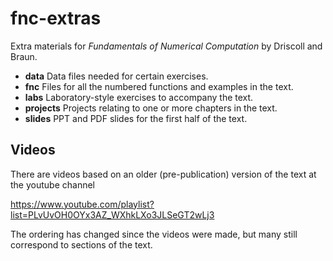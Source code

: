 # fnc-extras
Extra materials for _Fundamentals of Numerical Computation_ by
Driscoll and Braun.

- **data** Data files needed for certain exercises.
- **fnc** Files for all the numbered functions and examples in the text.
- **labs** Laboratory-style exercises to accompany the text.
- **projects** Projects relating to one or more chapters in the text. 
- **slides** PPT and PDF slides for the first half of the text.

## Videos

There are videos based on an older (pre-publication) version of the text at the youtube channel

https://www.youtube.com/playlist?list=PLvUvOH0OYx3AZ_WXhkLXo3JLSeGT2wLj3

The ordering has changed since the videos were made, but many still correspond to sections of the text. 
